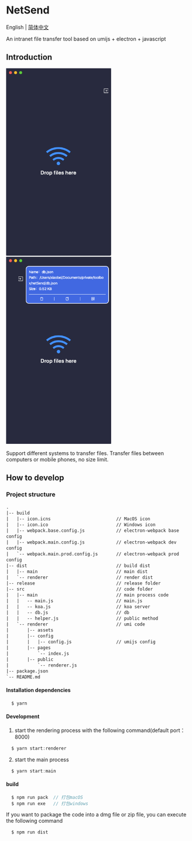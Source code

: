 # NetSend

English | [简体中文](./README-CN.md)

An intranet file transfer tool based on umijs + electron + javascript

## Introduction

![home.png](./home.png)
![files.png](./files.png)

Support different systems to transfer files.
Transfer files between computers or mobile phones, no size limit.

## How to develop

### Project structure

```ssh
.
|-- build
|   |-- icon.icns                         // MacOS icon
|   |-- icon.ico                          // Windows icon
|   |-- webpack.base.config.js            // electron-webpack base config
|   |-- webpack.main.config.js            // electron-webpack dev config
|   `-- webpack.main.prod.config.js       // electron-webpack prod config
|-- dist                                  // build dist
|   |-- main                              // main dist
|   `-- renderer                          // render dist
|-- release                               // release folder
|-- src                                   // code folder
|   |-- main                              // main process code
|   |   -- main.js                        // main.js
|   |   -- koa.js                         // koa server
|   |   -- db.js                          // db
|   |   -- helper.js                      // public method
|   `-- renderer                          // umi code
|       |-- assets
|       |-- config
|       |   |-- config.js                 // umijs config
|       |-- pages
|           `-- index.js
|       |-- public
|           `-- renderer.js
|-- package.json
`-- README.md
```

#### Installation dependencies

```javascript
  $ yarn
```

#### Development

1. start the rendering process with the following command(default port：8000)

```javascript
  $ yarn start:renderer
```

2. start the main process

```javascript
  $ yarn start:main
```

#### build

```javascript
  $ npm run pack  // 打包macOS
  $ npm run exe   // 打包windows
```

If you want to package the code into a dmg file or zip file, you can execute the following command

```javascript
  $ npm run dist
```
